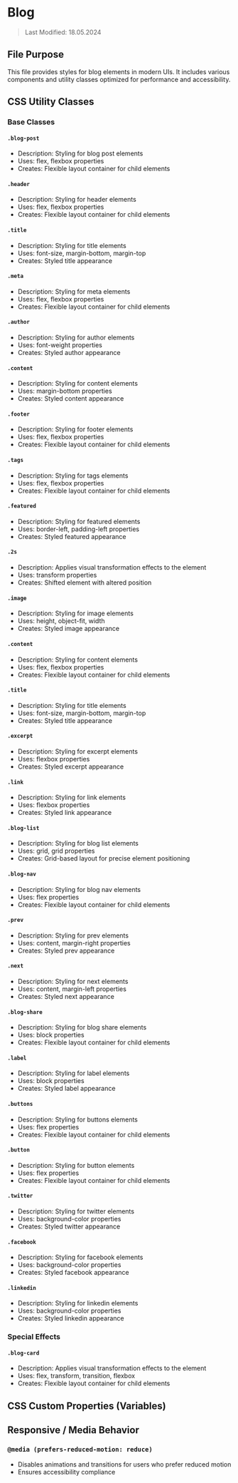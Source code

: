 # Blog
> Last Modified: 18.05.2024

## File Purpose

This file provides styles for blog elements in modern UIs. It includes various components and utility classes optimized for performance and accessibility.

## CSS Utility Classes

### Base Classes

#### `.blog-post`
- Description: Styling for blog post elements
- Uses: flex, flexbox properties
- Creates: Flexible layout container for child elements

#### `.header`
- Description: Styling for header elements
- Uses: flex, flexbox properties
- Creates: Flexible layout container for child elements

#### `.title`
- Description: Styling for title elements
- Uses: font-size, margin-bottom, margin-top
- Creates: Styled title appearance

#### `.meta`
- Description: Styling for meta elements
- Uses: flex, flexbox properties
- Creates: Flexible layout container for child elements

#### `.author`
- Description: Styling for author elements
- Uses: font-weight properties
- Creates: Styled author appearance

#### `.content`
- Description: Styling for content elements
- Uses: margin-bottom properties
- Creates: Styled content appearance

#### `.footer`
- Description: Styling for footer elements
- Uses: flex, flexbox properties
- Creates: Flexible layout container for child elements

#### `.tags`
- Description: Styling for tags elements
- Uses: flex, flexbox properties
- Creates: Flexible layout container for child elements

#### `.featured`
- Description: Styling for featured elements
- Uses: border-left, padding-left properties
- Creates: Styled featured appearance

#### `.2s`
- Description: Applies visual transformation effects to the element
- Uses: transform properties
- Creates: Shifted element with altered position

#### `.image`
- Description: Styling for image elements
- Uses: height, object-fit, width
- Creates: Styled image appearance

#### `.content`
- Description: Styling for content elements
- Uses: flex, flexbox properties
- Creates: Flexible layout container for child elements

#### `.title`
- Description: Styling for title elements
- Uses: font-size, margin-bottom, margin-top
- Creates: Styled title appearance

#### `.excerpt`
- Description: Styling for excerpt elements
- Uses: flexbox properties
- Creates: Styled excerpt appearance

#### `.link`
- Description: Styling for link elements
- Uses: flexbox properties
- Creates: Styled link appearance

#### `.blog-list`
- Description: Styling for blog list elements
- Uses: grid, grid properties
- Creates: Grid-based layout for precise element positioning

#### `.blog-nav`
- Description: Styling for blog nav elements
- Uses: flex properties
- Creates: Flexible layout container for child elements

#### `.prev`
- Description: Styling for prev elements
- Uses: content, margin-right properties
- Creates: Styled prev appearance

#### `.next`
- Description: Styling for next elements
- Uses: content, margin-left properties
- Creates: Styled next appearance

#### `.blog-share`
- Description: Styling for blog share elements
- Uses: block properties
- Creates: Flexible layout container for child elements

#### `.label`
- Description: Styling for label elements
- Uses: block properties
- Creates: Styled label appearance

#### `.buttons`
- Description: Styling for buttons elements
- Uses: flex properties
- Creates: Flexible layout container for child elements

#### `.button`
- Description: Styling for button elements
- Uses: flex properties
- Creates: Flexible layout container for child elements

#### `.twitter`
- Description: Styling for twitter elements
- Uses: background-color properties
- Creates: Styled twitter appearance

#### `.facebook`
- Description: Styling for facebook elements
- Uses: background-color properties
- Creates: Styled facebook appearance

#### `.linkedin`
- Description: Styling for linkedin elements
- Uses: background-color properties
- Creates: Styled linkedin appearance

### Special Effects

#### `.blog-card`
- Description: Applies visual transformation effects to the element
- Uses: flex, transform, transition, flexbox
- Creates: Flexible layout container for child elements

## CSS Custom Properties (Variables)



## Responsive / Media Behavior

### `@media (prefers-reduced-motion: reduce)`
- Disables animations and transitions for users who prefer reduced motion
- Ensures accessibility compliance
